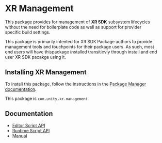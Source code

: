 # XR Management

This package provides for management of **XR SDK** subsystem lifecycles without the need for boilerplate code as well as support for provider specific build settings.

This package is primarily intented for XR SDK Package authors to provide management tools and touchpoints for their package users. As such, most end users will have thispackage installed transitievly through install and end user XR SDK pacakge using it.

## Installing XR Management

To install this package, follow the instructions in the [Package Manager documentation](https://docs.unity3d.com/Packages/com.unity.package-manager-ui@latest/index.html).

This package is `com.unity.xr.management`

## Documentation

* [Editor Script API](Editor/)
* [Runtime Script API](Runtime/)
* [Manual](Documentation/com.unity.xr.management.md)
